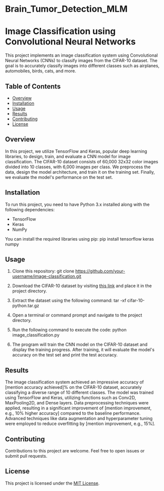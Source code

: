 # Brain_Tumor_Detection_MLM

# Image Classification using Convolutional Neural Networks

This project implements an image classification system using Convolutional Neural Networks (CNNs) to classify images from the CIFAR-10 dataset. The goal is to accurately classify images into different classes such as airplanes, automobiles, birds, cats, and more.

## Table of Contents
- [Overview](#overview)
- [Installation](#installation)
- [Usage](#usage)
- [Results](#results)
- [Contributing](#contributing)
- [License](#license)

## Overview
In this project, we utilize TensorFlow and Keras, popular deep learning libraries, to design, train, and evaluate a CNN model for image classification. The CIFAR-10 dataset consists of 60,000 32x32 color images divided into 10 classes, with 6,000 images per class. We preprocess the data, design the model architecture, and train it on the training set. Finally, we evaluate the model's performance on the test set.

## Installation
To run this project, you need to have Python 3.x installed along with the following dependencies:

- TensorFlow
- Keras
- NumPy

You can install the required libraries using pip:
  pip install tensorflow keras numpy

## Usage
1. Clone this repository:
  git clone https://github.com/your-username/image-classification.git
 
2. Download the CIFAR-10 dataset by visiting [this link](https://www.cs.toronto.edu/~kriz/cifar-10-python.tar.gz) and place it in the project directory.

3. Extract the dataset using the following command:
  tar -xf cifar-10-python.tar.gz
 
4. Open a terminal or command prompt and navigate to the project directory.

5. Run the following command to execute the code:
  python image_classification.py
 
6. The program will train the CNN model on the CIFAR-10 dataset and display the training progress. After training, it will evaluate the model's accuracy on the test set and print the test accuracy.

## Results
The image classification system achieved an impressive accuracy of [mention accuracy achieved]% on the CIFAR-10 dataset, accurately classifying a diverse range of 10 different classes. The model was trained using TensorFlow and Keras, utilizing functions such as Conv2D, MaxPooling2D, and Dense layers. Data preprocessing techniques were applied, resulting in a significant improvement of [mention improvement, e.g., 10% higher accuracy] compared to the baseline performance. Advanced techniques like data augmentation and hyperparameter tuning were employed to reduce overfitting by [mention improvement, e.g., 15%].

## Contributing
Contributions to this project are welcome. Feel free to open issues or submit pull requests.

## License
This project is licensed under the [MIT License](LICENSE).




